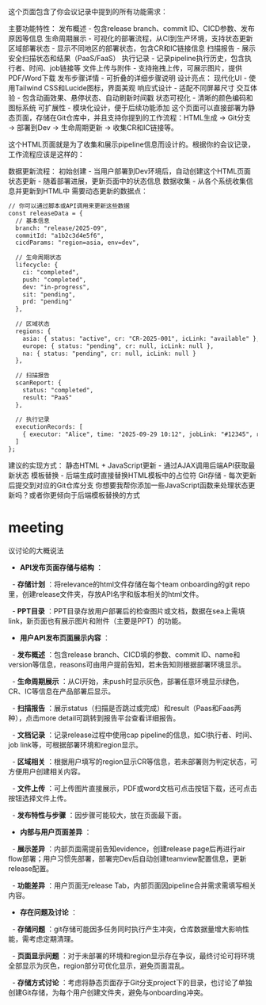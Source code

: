 这个页面包含了你会议记录中提到的所有功能需求：

主要功能特性：
发布概述 - 包含release branch、commit ID、CICD参数、发布原因等信息
生命周期展示 - 可视化的部署流程，从CI到生产环境，支持状态更新
区域部署状态 - 显示不同地区的部署状态，包含CR和IC链接信息
扫描报告 - 展示安全扫描状态和结果（PaaS/FaaS）
执行记录 - 记录pipeline执行历史，包含执行者、时间、job链接等
文件上传与附件 - 支持拖拽上传，可展示图片，提供PDF/Word下载
发布步骤详情 - 可折叠的详细步骤说明
设计亮点：
现代化UI - 使用Tailwind CSS和Lucide图标，界面美观
响应式设计 - 适配不同屏幕尺寸
交互体验 - 包含动画效果、悬停状态、自动刷新时间戳
状态可视化 - 清晰的颜色编码和图标系统
可扩展性 - 模块化设计，便于后续功能添加
这个页面可以直接部署为静态页面，存储在Git仓库中，并且支持你提到的工作流程：HTML生成 → Git分支 → 部署到Dev → 生命周期更新 → 收集CR和IC链接等。



这个HTML页面就是为了收集和展示pipeline信息而设计的。根据你的会议记录，工作流程应该是这样的：

数据更新流程：
初始创建 - 当用户部署到Dev环境后，自动创建这个HTML页面
状态更新 - 随着部署进展，更新页面中的状态信息
数据收集 - 从各个系统收集信息并更新到HTML中
需要动态更新的数据点：
```html
// 你可以通过脚本或API调用来更新这些数据
const releaseData = {
  // 基本信息
  branch: "release/2025-09",
  commitId: "a1b2c3d4e5f6",
  cicdParams: "region=asia, env=dev",
  
  // 生命周期状态
  lifecycle: {
    ci: "completed",
    push: "completed", 
    dev: "in-progress",
    sit: "pending",
    prd: "pending"
  },
  
  // 区域状态
  regions: {
    asia: { status: "active", cr: "CR-2025-001", icLink: "available" },
    europe: { status: "pending", cr: null, icLink: null },
    na: { status: "pending", cr: null, icLink: null }
  },
  
  // 扫描报告
  scanReport: {
    status: "completed",
    result: "PaaS"
  },
  
  // 执行记录
  executionRecords: [
    { executor: "Alice", time: "2025-09-29 10:12", jobLink: "#12345", region: "Asia" }
  ]
};
```
建议的实现方式：
静态HTML + JavaScript更新 - 通过AJAX调用后端API获取最新状态
模板替换 - 后端生成时直接替换HTML模板中的占位符
Git存储 - 每次更新后提交到对应的Git仓库分支
你想要我帮你添加一些JavaScript函数来处理状态更新吗？或者你更倾向于后端模板替换的方式



# meeting 
议讨论的大概说法

- **API发布页面存储与结构** ：

  - **存储计划** ：将relevance的html文件存储在每个team onboarding的git repo里，创建release文件夹，存放API名字和版本相关的html文件。

  - **PPT目录** ：PPT目录存放用户部署后的检查图片或文档，数据在sea上需填link，新页面也有展示图片和附件（主要是PPT）的功能。

- **用户API发布页面展示内容** ：

  - **发布概述** ：包含release branch、CICD填的参数、commit ID、name和version等信息，reasons可由用户提前告知，若未告知则根据部署环境显示。

  - **生命周期展示** ：从CI开始，未push时显示灰色，部署任意环境显示绿色，CR、IC等信息在产品部署后显示。

  - **扫描报告** ：展示status（扫描是否跳过或完成）和result（Paas和Faas两种），点击more detail可跳转到报告平台查看详细报告。

  - **文档记录** ：记录release过程中使用cap pipeline的信息，如CI执行者、时间、job link等，可根据部署环境和region显示。

  - **区域相关** ：根据用户填写的region显示CR等信息，若未部署则为判定状态，可方便用户创建相关内容。

  - **文件上传** ：可上传图片直接展示，PDF或word文档可点击按钮下载，还可点击按钮选择文件上传。

  - **发布特性与步骤** ：因步骤可能较大，放在页面最下面。

- **内部与用户页面差异** ：

  - **展示差异** ：内部页面需提前告知evidence，创建release page后再进行air flow部署；用户习惯先部署，部署完Dev后自动创建teamview配置信息，更新release配置。

  - **功能差异** ：用户页面无release Tab，内部页面因pipeline合并需求需填写相关内容。

- **存在问题及讨论** ：

  - **存储问题** ：git存储可能因多任务同时执行产生冲突，仓库数据量增大影响性能，需考虑定期清理。

  - **页面显示问题** ：对于未部署的环境和region显示存在争议，最终讨论可将环境全部显示为灰色，region部分可优化显示，避免页面混乱。

  - **存储方式讨论** ：考虑将静态页面存于Git分支project下的目录，也讨论了单独创建Git存储，为每个用户创建文件夹，避免与onboarding冲突。
